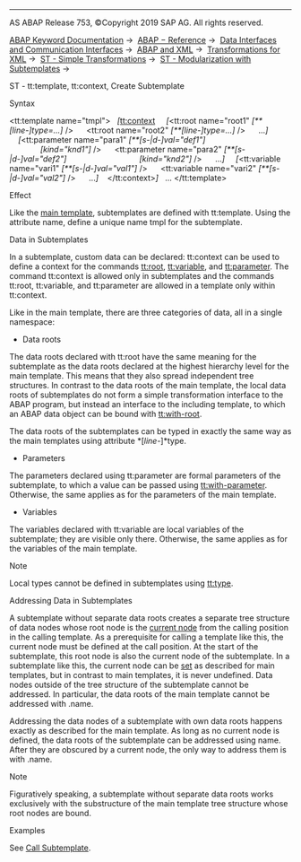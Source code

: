   

* * *

AS ABAP Release 753, ©Copyright 2019 SAP AG. All rights reserved.

[ABAP Keyword Documentation](javascript:call_link\('abenabap.htm'\)) →  [ABAP − Reference](javascript:call_link\('abenabap_reference.htm'\)) →  [Data Interfaces and Communication Interfaces](javascript:call_link\('abenabap_data_communication.htm'\)) →  [ABAP and XML](javascript:call_link\('abenabap_xml.htm'\)) →  [Transformations for XML](javascript:call_link\('abenabap_xml_trafos.htm'\)) →  [ST - Simple Transformations](javascript:call_link\('abenabap_st.htm'\)) →  [ST - Modularization with Subtemplates](javascript:call_link\('abenst_modularization.htm'\)) → 

ST - tt:template, tt:context, Create Subtemplate

Syntax

<tt:template name="tmpl">
  *\[*<tt:context>
    *\[*<tt:root name="root1" *\[**\[*line-*\]*type=...*\]* />
     <tt:root name="root2" *\[**\[*line-*\]*type=...*\]* />
     ...*\]*
    *\[*<tt:parameter name="para1" *\[**\[*s-*|*d-*\]*val="def1"*\]*
                                *\[*kind="knd1"*\]* />
     <tt:parameter name="para2" *\[**\[*s-*|*d-*\]*val="def2"*\]*
                                *\[*kind="knd2"*\]* />
     ...*\]*
    *\[*<tt:variable name="vari1" *\[**\[*s-*|*d-*\]*val="val1"*\]* />
     <tt:variable name="vari2" *\[**\[*s-*|*d-*\]*val="val2"*\]* />
     ...*\]*
   </tt:context>*\]*
  ...
</tt:template>

Effect

Like the [main template](javascript:call_link\('abenst_tt_template_main.htm'\)), subtemplates are defined with tt:template. Using the attribute name, define a unique name tmpl for the subtemplate.

Data in Subtemplates

In a subtemplate, custom data can be declared: tt:context can be used to define a context for the commands [tt:root](javascript:call_link\('abenst_tt_root.htm'\)), [tt:variable](javascript:call_link\('abenst_tt_variable.htm'\)), and [tt:parameter](javascript:call_link\('abenst_tt_parameter.htm'\)). The command tt:context is allowed only in subtemplates and the commands tt:root, tt:variable, and tt:parameter are allowed in a template only within tt:context.

Like in the main template, there are three categories of data, all in a single namespace:

-   Data roots

The data roots declared with tt:root have the same meaning for the subtemplate as the data roots declared at the highest hierarchy level for the main template. This means that they also spread independent tree structures. In contrast to the data roots of the main template, the local data roots of subtemplates do not form a simple transformation interface to the ABAP program, but instead an interface to the including template, to which an ABAP data object can be bound with [tt:with-root](javascript:call_link\('abenst_tt_apply.htm'\)).

The data roots of the subtemplates can be typed in exactly the same way as the main templates using attribute *\[*line-*\]*type.

-   Parameters

The parameters declared using tt:parameter are formal parameters of the subtemplate, to which a value can be passed using [tt:with-parameter](javascript:call_link\('abenst_tt_apply.htm'\)). Otherwise, the same applies as for the parameters of the main template.

-   Variables

The variables declared with tt:variable are local variables of the subtemplate; they are visible only there. Otherwise, the same applies as for the variables of the main template.

Note

Local types cannot be defined in subtemplates using [tt:type](javascript:call_link\('abenst_tt_type.htm'\)).

Addressing Data in Subtemplates

A subtemplate without separate data roots creates a separate tree structure of data nodes whose root node is the [current node](javascript:call_link\('abenst_tt_ref.htm'\)) from the calling position in the calling template. As a prerequisite for calling a template like this, the current node must be defined at the call position. At the start of the subtemplate, this root node is also the current node of the subtemplate. In a subtemplate like this, the current node can be [set](javascript:call_link\('abenst_tt_ref.htm'\)) as described for main templates, but in contrast to main templates, it is never undefined. Data nodes outside of the tree structure of the subtemplate cannot be addressed. In particular, the data roots of the main template cannot be addressed with .name.

Addressing the data nodes of a subtemplate with own data roots happens exactly as described for the main template. As long as no current node is defined, the data roots of the subtemplate can be addressed using name. After they are obscured by a current node, the only way to address them is with .name.

Note

Figuratively speaking, a subtemplate without separate data roots works exclusively with the substructure of the main template tree structure whose root nodes are bound.

Examples

See [Call Subtemplate](javascript:call_link\('abenst_tt_apply.htm'\)).